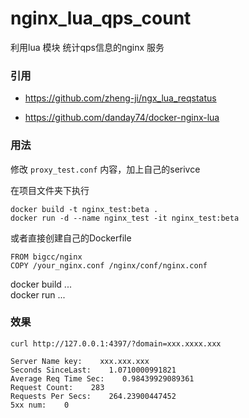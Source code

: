 # nginx_lua_qps_count

利用lua 模块 统计qps信息的nginx 服务

### 引用

* https://github.com/zheng-ji/ngx_lua_reqstatus


* https://github.com/danday74/docker-nginx-lua

### 用法

修改 `proxy_test.conf` 内容，加上自己的serivce

在项目文件夹下执行
```
docker build -t nginx_test:beta .
docker run -d --name nginx_test -it nginx_test:beta
```

或者直接创建自己的Dockerfile
```
FROM bigcc/nginx
COPY /your_nginx.conf /nginx/conf/nginx.conf

```
docker build ...<br/>
docker run ...

### 效果

```
curl http://127.0.0.1:4397/?domain=xxx.xxxx.xxx

Server Name key:    xxx.xxx.xxx
Seconds SinceLast:    1.0710000991821
Average Req Time Sec:    0.98439929089361
Request Count:    283
Requests Per Secs:    264.23900447452
5xx num:    0
```
